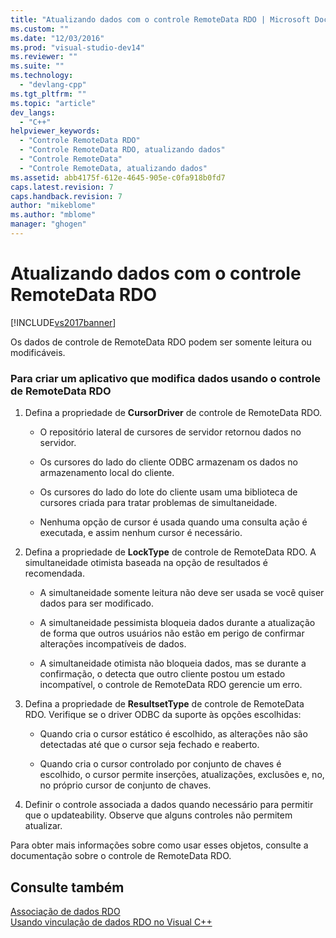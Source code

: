 ```yaml
---
title: "Atualizando dados com o controle RemoteData RDO | Microsoft Docs"
ms.custom: ""
ms.date: "12/03/2016"
ms.prod: "visual-studio-dev14"
ms.reviewer: ""
ms.suite: ""
ms.technology: 
  - "devlang-cpp"
ms.tgt_pltfrm: ""
ms.topic: "article"
dev_langs: 
  - "C++"
helpviewer_keywords: 
  - "Controle RemoteData RDO"
  - "Controle RemoteData RDO, atualizando dados"
  - "Controle RemoteData"
  - "Controle RemoteData, atualizando dados"
ms.assetid: abb4175f-612e-4645-905e-c0fa918b0fd7
caps.latest.revision: 7
caps.handback.revision: 7
author: "mikeblome"
ms.author: "mblome"
manager: "ghogen"
---
```

# Atualizando dados com o controle RemoteData RDO
[!INCLUDE[vs2017banner](../../assembler/inline/includes/vs2017banner.md)]

Os dados de controle de RemoteData RDO podem ser somente leitura ou modificáveis.  
  
### Para criar um aplicativo que modifica dados usando o controle de RemoteData RDO  
  
1.  Defina a propriedade de **CursorDriver** de controle de RemoteData RDO.  
  
    -   O repositório lateral de cursores de servidor retornou dados no servidor.  
  
    -   Os cursores do lado do cliente ODBC armazenam os dados no armazenamento local do cliente.  
  
    -   Os cursores do lado do lote do cliente usam uma biblioteca de cursores criada para tratar problemas de simultaneidade.  
  
    -   Nenhuma opção de cursor é usada quando uma consulta ação é executada, e assim nenhum cursor é necessário.  
  
2.  Defina a propriedade de **LockType** de controle de RemoteData RDO.  A simultaneidade otimista baseada na opção de resultados é recomendada.  
  
    -   A simultaneidade somente leitura não deve ser usada se você quiser dados para ser modificado.  
  
    -   A simultaneidade pessimista bloqueia dados durante a atualização de forma que outros usuários não estão em perigo de confirmar alterações incompatíveis de dados.  
  
    -   A simultaneidade otimista não bloqueia dados, mas se durante a confirmação, o detecta que outro cliente postou um estado incompatível, o controle de RemoteData RDO gerencie um erro.  
  
3.  Defina a propriedade de **ResultsetType** de controle de RemoteData RDO.  Verifique se o driver ODBC da suporte às opções escolhidas:  
  
    -   Quando cria o cursor estático é escolhido, as alterações não são detectadas até que o cursor seja fechado e reaberto.  
  
    -   Quando cria o cursor controlado por conjunto de chaves é escolhido, o cursor permite inserções, atualizações, exclusões e, no, no próprio cursor de conjunto de chaves.  
  
4.  Definir o controle associada a dados quando necessário para permitir que o updateability.  Observe que alguns controles não permitem atualizar.  
  
 Para obter mais informações sobre como usar esses objetos, consulte a documentação sobre o controle de RemoteData RDO.  
  
## Consulte também  
 [Associação de dados RDO](../../data/ado-rdo/rdo-databinding.md)   
 [Usando vinculação de dados RDO no Visual C\+\+](../../data/ado-rdo/using-rdo-databinding-in-visual-cpp.md)